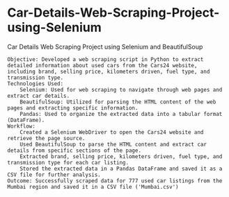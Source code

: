 # Car-Details-Web-Scraping-Project-using-Selenium
Car Details Web Scraping Project using Selenium and BeautifulSoup

    Objective: Developed a web scraping script in Python to extract detailed information about used cars from the Cars24 website, including brand, selling price, kilometers driven, fuel type, and transmission type.
    Technologies Used:
        Selenium: Used for web scraping to navigate through web pages and extract car details.
        BeautifulSoup: Utilized for parsing the HTML content of the web pages and extracting specific information.
        Pandas: Used to organize the extracted data into a tabular format (DataFrame).
    Workflow:
        Created a Selenium WebDriver to open the Cars24 website and retrieve the page source.
        Used BeautifulSoup to parse the HTML content and extract car details from specific sections of the page.
        Extracted brand, selling price, kilometers driven, fuel type, and transmission type for each car listing.
        Stored the extracted data in a Pandas DataFrame and saved it as a CSV file for further analysis.
    Outcome: Successfully scraped data for 777 used car listings from the Mumbai region and saved it in a CSV file ('Mumbai.csv')
